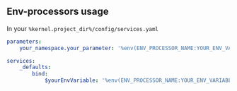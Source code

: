 Env-processors usage
--------

In your `%kernel.project_dir%/config/services.yaml`

```yaml
parameters:
	your_namespace.your_parameter: '%env(ENV_PROCESSOR_NAME:YOUR_ENV_VARIABLE)%'

services:
    _defaults:
		bind:
			$yourEnvVariable: '%env(ENV_PROCESSOR_NAME:YOUR_ENV_VARIABLE)%'

```